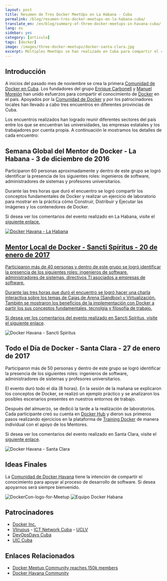 ```yaml
---
layout: post
title: Resumen de Tres Docker MeetUps en La Habana - Cuba
permalink: /blog/resumen-tres-docker-meetups-en-la-habana-cuba/
translate_en: /en/blog/summary-of-three-docker-meetups-in-havana-cuba/
lang: es
sidebar: yes
category: [articulo]
tags: [docker]
image: /images/three-docker-meetups/docker-santa-clara.jpg
excerpt: Múltiples MeetUps se han realizado en Cuba para compartir el conocimiento acerca de Docker. Socializar la información entre los amantes de Docker es el principal objetivo.
---
```


## Introducción

A inicios del pasado mes de noviembre se crea la primera <a href="https://www.meetup.com/Docker-Havana/" target="_blank">Comunidad de Docker en Cuba</a>. Los fundadores del grupo <a href="https://twitter.com/kikicarbonell" target="_blank">Enrique Carbonell</a> y <a href="https://twitter.com/morejon85" target="_blank">Manuel Morejón</a> han unido esfuerzos para compartir el conocimiento de <a href="https://www.docker.com/" target="_blank">Docker</a> en el país. Apoyados por la <a target="_blank" href="https://www.docker.com/docker-community">Comunidad de Docker</a> y por los patrocinadores locales han llevado a cabo tres encuentros en diferentes provincias de Cuba. 

Los encuentros realizados han logrado reunir diferentes sectores del país entre los que se encuentran las universidades, las empresas estatales y los trabajadores por cuenta propia. A continuación le mostramos los detalles de cada encuentro:

## Semana Global del Mentor de Docker - La Habana - 3 de diciembre de 2016

Participaron 60 personas aproximadamente y dentro de este grupo se logró identificar la presencia de los siguientes roles: ingenieros de software, administradores de sistemas y profesores universitarios.

Durante las tres horas que duró el encuentro se logró compartir los conceptos fundamentales de Docker y realizar un ejercicio de laboratorio para mostrar en la práctica cómo Construir, Distribuir y Ejecutar las imágenes y los contenedores de Docker.

Si desea ver los comentarios del evento realizado en La Habana, visite el <a target="_blank" href="https://www.meetup.com/Docker-Havana/events/235359303/">siguiente enlace.

<img src="{{ site.baseurl }}/images/three-docker-meetups/docker-havana.jpg" title="Docker Havana - La Habana" name="Docker Havana - La Habana" />

## Mentor Local de Docker - Sancti Spíritus - 20 de enero de 2017

Participaron más de 40 personas y dentro de este grupo se logró identificar la presencia de los siguientes roles: ingenieros de software, administradores de sistemas, directivos TI asociados a empresas de software.

Durante las tres horas que duró el encuentro se logró hacer una charla interactiva sobre los temas de Cajas de Arena (Sandbox) y Virtualización. También se mostraron los beneficios de la implementación con Docker a partir los sus conceptos fundamentales, tecnolgía y filosofía de trabajo.

Si desea ver los comentarios del evento realizado en Sancti Spíritus, visite el <a target="_blank" href="https://www.meetup.com/Docker-Havana/events/236857148/">siguiente enlace</a>.

<img src="{{ site.baseurl }}/images/three-docker-meetups/docker-sancti-spiritus.jpg" title="Docker Havana - Sancti Spiritus" name="Docker Havana - Sancti Spiritus" />

## Todo el Día de Docker - Santa Clara - 27 de enero de 2017

Participaron más de 50 personas y dentro de este grupo se logró identificar la presencia de los siguientes roles: ingenieros de software, administradores de sistemas y profesores universitarios.

El evento duró todo el día (8 horas). En la sesión de la mañana se explicaron los conceptos de Docker, se realizó un ejemplo práctico y se analizaron los posibles escenarios presentes en nuestros entornos de trabajo.

Después del almuerzo, se dedicó la tarde a la realización de laboratorios. Cada participante creó su cuenta en <a target="_blank" href="https://hub.docker.com/">Docker Hub</a> y dieron sus primeros pasos realizando ejercicios en la plataforma de <a target="_blank" href="https://training.docker.com">Training Docker</a> de manera individual con el apoyo de los Mentores.

Si desea ver los comentarios del evento realizado en Santa Clara, visite el <a target="_blank" href="https://www.meetup.com/Docker-Havana/events/236871642/">siguiente enlace</a>.

<img src="{{ site.baseurl }}/images/three-docker-meetups/docker-santa-clara.jpg" title="Docker Havana - Santa Clara" name="Docker Havana - Santa Clara" />

## Ideas Finales

La <a href="https://www.meetup.com/Docker-Havana/" target="_blank">Comunidad de Docker Havana</a> tiene la intención de compartir el conocimiento para apoyar al proceso de desarrollo de software. Si desea apoyarnos será siempre bienvenido.

<img src="{{ site.baseurl }}/images/three-docker-meetups/DockerCon-logo-for-Meetup.jpg" title="DockerCon-logo-for-Meetup" name="DockerCon-logo-for-Meetup" />

<img src="{{ site.baseurl }}/images/three-docker-meetups/docker-havana-team.jpg" title="Equipo Docker Habana" name="Equipo Docker Habana" />

## Patrocinadores

- [Docker Inc.](http://www.docker.com/)
- [Vliruous](http://www.vliruos.be/) - [ICT Network Cuba](http://www.vliruos.be/en/ongoing-projects/overview-of-ongoing-projects/network-cooperation/network-ict-cuba/) - [UCLV](http://www.uclv.edu.cu/)
- [DevOpsDays Cuba](https://devopsdayscuba.eventos.uci.cu/)
- [UIC Cuba](http://www.uniondeinformaticos.cu/)

## Enlaces Relacionados

* [Docker Meetup Community reaches 150k members](https://blog.docker.com/2017/01/docker-meetup-community-reaches-150k-members/)
* [Docker Havana Community](https://www.meetup.com/Docker-Havana)
